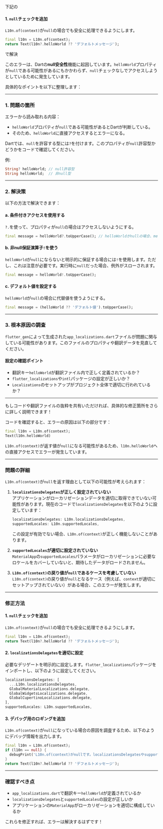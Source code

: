 下記の
#### 1. **`null`チェックを追加**
`L10n.of(context)`が`null`の場合でも安全に処理できるようにします。
```dart
final l10n = L10n.of(context);
return Text(l10n?.helloWorld ?? 'デフォルトメッセージ');
```
で解決

このエラーは、Dartの**null安全性**機能に起因しています。`helloWorld`プロパティが`null`である可能性があるにもかかわらず、`null`チェックなしでアクセスしようとしているために発生しています。

具体的なポイントを以下に整理します：

---

### 1. **問題の箇所**
エラーから読み取れる内容：
- `helloWorld`プロパティが`null`である可能性があるとDartが判断している。
- そのため、`helloWorld`に直接アクセスするとエラーになる。

Dartでは、`null`を許容する型には`?`を付けます。このプロパティが`null`許容型かどうかをコードで確認してください。

例:
```dart
String? helloWorld; // null許容型
String helloWorld;  // 非null型
```

---

### 2. **解決策**
以下の方法で解決できます：

#### a. **条件付きアクセスを使用する**
`?.`を使って、プロパティが`null`の場合はアクセスしないようにする。

```dart
final message = helloWorld?.toUpperCase(); // helloWorldがnullの場合、messageもnull
```

#### b. **非null保証演算子`!`を使う**
`helloWorld`が`null`にならないと明示的に保証する場合には`!`を使用します。ただし、これは注意が必要です。実行時に`null`だった場合、例外がスローされます。

```dart
final message = helloWorld!.toUpperCase();
```

#### c. **デフォルト値を設定する**
`helloWorld`が`null`の場合に代替値を使うようにする。

```dart
final message = (helloWorld ?? 'デフォルト値').toUpperCase();
```

---

### 3. **根本原因の調査**
`flutter_gen`によって生成された`app_localizations.dart`ファイルが問題に関与している可能性があります。このファイルのプロパティや翻訳データを見直してください。

#### 設定の確認ポイント
- 翻訳キー`helloWorld`が翻訳ファイル内で正しく定義されているか？
- `flutter_localizations`や`intl`パッケージの設定が正しいか？
- `Localizations`のセットアップがプロジェクト全体で適切に行われているか？

---

もしコードや翻訳ファイルの抜粋を共有いただければ、具体的な修正箇所をさらに詳しく説明できます！

コードを確認すると、エラーの原因は以下の部分です：

```dart
final l10n = L10n.of(context);
Text(l10n.helloWorld)
```

`L10n.of(context)`が返す値が`null`になる可能性があるため、`l10n.helloWorld`への直接アクセスでエラーが発生しています。

---

### 問題の詳細
`L10n.of(context)`が`null`を返す理由として以下の可能性が考えられます：
1. **`localizationsDelegates`が正しく設定されていない**  
   アプリケーションがローカリゼーションデータを適切に取得できていない可能性があります。現在のコードで`localizationsDelegates`を以下のように設定しています：
   ```dart
   localizationsDelegates: L10n.localizationsDelegates,
   supportedLocales: L10n.supportedLocales,
   ```
   この設定が有効でない場合、`L10n.of(context)`が正しく機能しないことがあります。

2. **`supportedLocales`が適切に設定されていない**  
   `MaterialApp`の`supportedLocales`パラメータがローカリゼーションに必要なロケールをカバーしていないと、期待したデータがロードされません。

3. **`L10n.of(context)`の戻り値が`null`であるケースを考慮していない**  
   `L10n.of(context)`の戻り値が`null`となるケース（例えば、`context`が適切にセットアップされていない）がある場合、このエラーが発生します。

---

### 修正方法

#### 1. **`null`チェックを追加**
`L10n.of(context)`が`null`の場合でも安全に処理できるようにします。
```dart
final l10n = L10n.of(context);
return Text(l10n?.helloWorld ?? 'デフォルトメッセージ');
```

#### 2. **`localizationsDelegates`を適切に設定**
必要なデリゲートを明示的に設定します。`flutter_localizations`パッケージをインポートし、以下のように設定してください。
```dart
localizationsDelegates: [
  ...L10n.localizationsDelegates,
  GlobalMaterialLocalizations.delegate,
  GlobalWidgetsLocalizations.delegate,
  GlobalCupertinoLocalizations.delegate,
],
supportedLocales: L10n.supportedLocales,
```

#### 3. **デバッグ用のロギングを追加**
`L10n.of(context)`が`null`になっている場合の原因を調査するため、以下のようにデバッグ情報を出力します。
```dart
final l10n = L10n.of(context);
if (l10n == null) {
  debugPrint('L10n.of(context)がnullです。localizationsDelegatesやsupportedLocalesを確認してください。');
}
return Text(l10n?.helloWorld ?? 'デフォルトメッセージ');
```

---

### 確認すべき点
- `app_localizations.dart`で翻訳キー`helloWorld`が定義されているか
- `localizationsDelegates`と`supportedLocales`の設定が正しいか
- アプリケーションの`MaterialApp`がローカリゼーションを適切に構成しているか

これらを修正すれば、エラーは解決するはずです！
